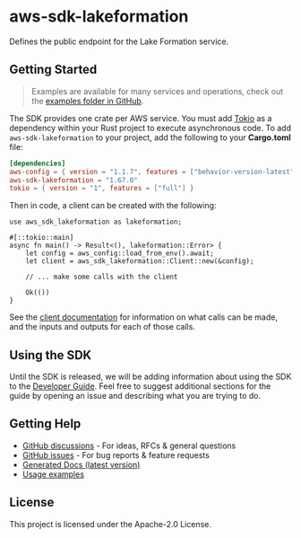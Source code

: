 # aws-sdk-lakeformation

Defines the public endpoint for the Lake Formation service.

## Getting Started

> Examples are available for many services and operations, check out the
> [examples folder in GitHub](https://github.com/awslabs/aws-sdk-rust/tree/main/examples).

The SDK provides one crate per AWS service. You must add [Tokio](https://crates.io/crates/tokio)
as a dependency within your Rust project to execute asynchronous code. To add `aws-sdk-lakeformation` to
your project, add the following to your **Cargo.toml** file:

```toml
[dependencies]
aws-config = { version = "1.1.7", features = ["behavior-version-latest"] }
aws-sdk-lakeformation = "1.67.0"
tokio = { version = "1", features = ["full"] }
```

Then in code, a client can be created with the following:

```rust,no_run
use aws_sdk_lakeformation as lakeformation;

#[::tokio::main]
async fn main() -> Result<(), lakeformation::Error> {
    let config = aws_config::load_from_env().await;
    let client = aws_sdk_lakeformation::Client::new(&config);

    // ... make some calls with the client

    Ok(())
}
```

See the [client documentation](https://docs.rs/aws-sdk-lakeformation/latest/aws_sdk_lakeformation/client/struct.Client.html)
for information on what calls can be made, and the inputs and outputs for each of those calls.

## Using the SDK

Until the SDK is released, we will be adding information about using the SDK to the
[Developer Guide](https://docs.aws.amazon.com/sdk-for-rust/latest/dg/welcome.html). Feel free to suggest
additional sections for the guide by opening an issue and describing what you are trying to do.

## Getting Help

* [GitHub discussions](https://github.com/awslabs/aws-sdk-rust/discussions) - For ideas, RFCs & general questions
* [GitHub issues](https://github.com/awslabs/aws-sdk-rust/issues/new/choose) - For bug reports & feature requests
* [Generated Docs (latest version)](https://awslabs.github.io/aws-sdk-rust/)
* [Usage examples](https://github.com/awslabs/aws-sdk-rust/tree/main/examples)

## License

This project is licensed under the Apache-2.0 License.

